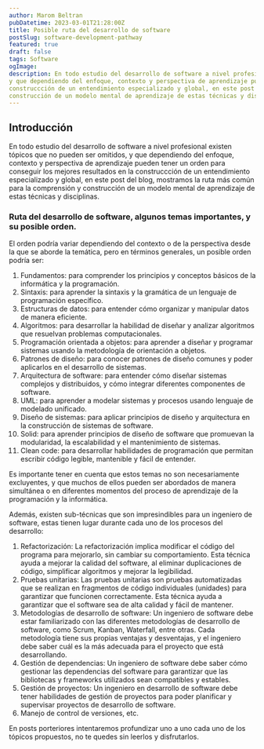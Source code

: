 ```yaml
---
author: Marom Beltran
pubDatetime: 2023-03-01T21:28:00Z
title: Posible ruta del desarrollo de software 
postSlug: software-development-pathway
featured: true
draft: false
tags: Software
ogImage: 
description: En todo estudio del desarrollo de software a nivel profesional existen tópicos que no pueden ser omitidos,
y que dependiendo del enfoque, contexto y perspectiva de aprendizaje pueden tener un orden para conseguir los mejores resultados en la
construccción de un entendimiento especializado y global, en este post del blog, mostramos la ruta más común para la comprensión y 
construcción de un modelo mental de aprendizaje de estas técnicas y disciplinas.
---
```


## Introducción
En todo estudio del desarrollo de software a nivel profesional existen tópicos que no pueden ser omitidos,
y que dependiendo del enfoque, contexto y perspectiva de aprendizaje pueden tener un orden para conseguir los mejores resultados en la
construccción de un entendimiento especializado y global, en este post del blog, mostramos la ruta más común para la comprensión y
construcción de un modelo mental de aprendizaje de estas técnicas y disciplinas.

### Ruta del desarrollo de software, algunos temas importantes, y su posible orden.

El orden podría variar dependiendo del contexto o de la perspectiva desde la que se aborde la temática, pero en términos generales, un posible orden podría ser:

1. Fundamentos: para comprender los principios y conceptos básicos de la informática y la programación.
2. Sintaxis: para aprender la sintaxis y la gramática de un lenguaje de programación específico.
3. Estructuras de datos: para entender cómo organizar y manipular datos de manera eficiente.
4. Algoritmos: para desarrollar la habilidad de diseñar y analizar algoritmos que resuelvan problemas computacionales.
5. Programación orientada a objetos: para aprender a diseñar y programar sistemas usando la metodología de orientación a objetos.
6. Patrones de diseño: para conocer patrones de diseño comunes y poder aplicarlos en el desarrollo de sistemas.
7. Arquitectura de software: para entender cómo diseñar sistemas complejos y distribuidos, y cómo integrar diferentes componentes de software.
8. UML: para aprender a modelar sistemas y procesos usando lenguaje de modelado unificado.
9. Diseño de sistemas: para aplicar principios de diseño y arquitectura en la construcción de sistemas de software.
10. Solid: para aprender principios de diseño de software que promuevan la modularidad, la escalabilidad y el mantenimiento de sistemas.
11. Clean code: para desarrollar habilidades de programación que permitan escribir código legible, mantenible y fácil de entender.

Es importante tener en cuenta que estos temas no son necesariamente excluyentes, y que muchos de ellos pueden ser abordados de manera simultánea o en diferentes momentos del proceso de aprendizaje de la programación y la informática.

Además, existen sub-técnicas que son impresindibles para un ingeniero de software, estas tienen lugar durante cada uno de los procesos del desarrollo:
1. Refactorización: La refactorización implica modificar el código del programa para mejorarlo, sin cambiar su comportamiento. Esta técnica ayuda a mejorar la calidad del software, al eliminar duplicaciones de código, simplificar algoritmos y mejorar la legibilidad. 
2. Pruebas unitarias: Las pruebas unitarias son pruebas automatizadas que se realizan en fragmentos de código individuales (unidades) para garantizar que funcionen correctamente. Esta técnica ayuda a garantizar que el software sea de alta calidad y fácil de mantener.
3. Metodologías de desarrollo de software: Un ingeniero de software debe estar familiarizado con las diferentes metodologías de desarrollo de software, como Scrum, Kanban, Waterfall, entre otras. Cada metodología tiene sus propias ventajas y desventajas, y el ingeniero debe saber cuál es la más adecuada para el proyecto que está desarrollando.
4. Gestión de dependencias: Un ingeniero de software debe saber cómo gestionar las dependencias del software para garantizar que las bibliotecas y frameworks utilizados sean compatibles y estables.
5. Gestión de proyectos: Un ingeniero en desarrollo de software debe tener habilidades de gestión de proyectos para poder planificar y supervisar proyectos de desarrollo de software.
6. Manejo de control de versiones, etc.

En posts porteriores intentaremos profundizar uno a uno cada uno de los tópicos propuestos, no te quedes sin leerlos y disfrutarlos.

